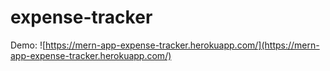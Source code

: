 # expense-tracker

Demo: ![https://mern-app-expense-tracker.herokuapp.com/](https://mern-app-expense-tracker.herokuapp.com/)
